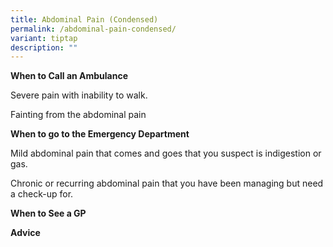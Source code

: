 ```yaml
---
title: Abdominal Pain (Condensed)
permalink: /abdominal-pain-condensed/
variant: tiptap
description: ""
---
```

<p><strong>When to Call an Ambulance</strong>
</p>
<p>Severe pain with inability to walk.</p>
<p>Fainting from the abdominal pain</p>
<p></p>
<p><strong>When to go to the Emergency Department</strong>
</p>
<p>Mild abdominal pain that comes and goes that you suspect is indigestion
or gas.</p>
<p>Chronic or recurring abdominal pain that you have been managing but need
a check-up for.</p>
<p></p>
<p><strong>When to See a GP</strong>
</p>
<p></p>
<p></p>
<p></p>
<p><strong>Advice</strong>
</p>
<p></p>
<p></p>
<p></p>